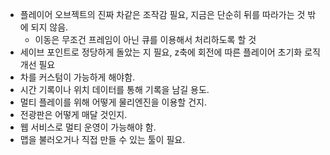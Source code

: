 - 플레이어 오브젝트의 진짜 차같은 조작감 필요, 지금은 단순히 뒤를 따라가는 것 밖에 되지 않음.
  - 이동은 무조건 프레임이 아닌 큐를 이용해서 처리하도록 할 것
- 세이브 포인트로 정당하게 돌았는 지 필요, z축에 회전에 따른 플레이어 초기화 로직 개선 필요
- 차를 커스텀이 가능하게 해야함.
- 시간 기록이나 위치 데이터를 통해 기록을 남길 용도.
- 멀티 플레이를 위해 어떻게 물리엔진을 이용할 건지.
- 전광판은 어떻게 매달 것인지.
- 웹 서비스로 멀티 운영이 가능해야 함.
- 맵을 불러오거나 직접 만들 수 있는 툴이 필요.
